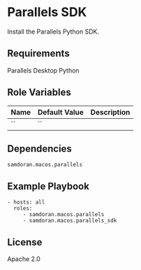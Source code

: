 Parallels SDK
=============

Install the Parallels Python SDK.

Requirements
------------

Parallels Desktop
Python

Role Variables
--------------

| Name              | Default Value       | Description          |
|-------------------|---------------------|----------------------|
| `` | `` |  |


Dependencies
------------

`samdoran.macos.parallels`

Example Playbook
----------------

    - hosts: all
      roles:
         - samdoran.macos.parallels
         - samdoran.macos.parallels_sdk

License
-------

Apache 2.0

